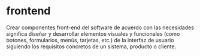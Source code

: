 # frontend
Crear componentes front-end del software de acuerdo con las necesidades significa diseñar y desarrollar elementos visuales y funcionales (como botones, formularios, menús, tarjetas, etc.) de la interfaz de usuario siguiendo los requisitos concretos de un sistema, producto o cliente.
